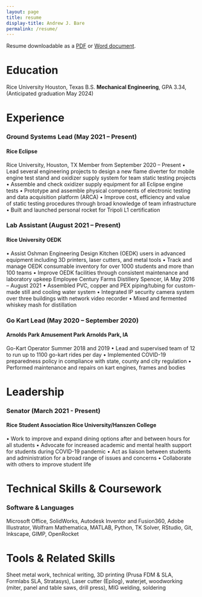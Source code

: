 ```yaml
---
layout: page
title: resume
display-title: Andrew J. Bare
permalink: /resume/
---
```


Resume downloadable as a [PDF](/assets/resume.pdf) or [Word document](/assets/resume.docx).

# **Education**
Rice University Houston, Texas
B.S. **Mechanical Engineering**, GPA 3.34, (Anticipated graduation May 2024)
# **Experience**
### Ground Systems Lead (May 2021 – Present)
#### Rice Eclipse
Rice University, Houston, TX
Member from September 2020 – Present
•   Lead several engineering projects to design a new flame diverter for mobile engine test stand and oxidizer supply system for team static testing projects
•   Assemble and check oxidizer supply equipment for all Eclipse engine tests
•   Prototype and assemble physical components of electronic testing and data acquisition platform (ARCA)
•   Improve cost, efficiency and value of static testing procedures through broad knowledge of team infrastructure
•   Built and launched personal rocket for Tripoli L1 certification

### Lab Assistant (August 2021 – Present)
#### Rice University OEDK                    
•   Assist Oshman Engineering Design Kitchen (OEDK) users in advanced equipment including 3D printers, laser cutters, and metal tools
•   Track and manage OEDK consumable inventory for over 1000 students and more than 100 teams
•   Improve OEDK facilities through consistent maintenance and laboratory upkeep
Employee Century Farms Distillery Spencer, IA                         May 2016 – August 2021
•   Assembled PVC, copper and PEX piping/tubing for custom-made still and cooling water system
•   Integrated IP security camera system over three buildings with network video recorder
•   Mixed and fermented whiskey mash for distillation
### Go Kart Lead (May 2020 – September 2020)
#### Arnolds Park Amusement Park Arnolds Park, IA
Go-Kart Operator Summer 2018 and 2019
•   Lead and supervised team of 12 to run up to 1100 go-kart rides per day
•   Implemented COVID-19 preparedness policy in compliance with state, county and city regulation
•   Performed maintenance and repairs on kart engines, frames and bodies
# Leadership
### Senator (March 2021 - Present)
#### Rice Student Association Rice University/Hanszen College                   
•   Work to improve and expand dining options after and between hours for all students
•   Advocate for increased academic and mental health support for students during COVID-19 pandemic
•   Act as liaison between students and administration for a broad range of issues and concerns
•   Collaborate with others to improve student life

# Technical Skills & Coursework
### Software & Languages
Microsoft Office, SolidWorks, Autodesk Inventor and Fusion360, Adobe Illustrator, Wolfram Mathematica, MATLAB, Python, TK Solver, RStudio, Git, Inkscape, GIMP, OpenRocket
# Tools & Related Skills
Sheet metal work, technical writing, 3D printing (Prusa FDM & SLA, Formlabs SLA, Stratasys), Laser cutter (Epilog), waterjet, woodworking (miter, panel and table saws, drill press), MIG welding, soldering

